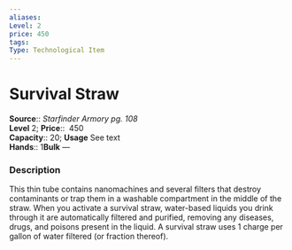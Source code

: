 ```yaml
---
aliases: 
Level: 2 
price: 450
tags: 
Type: Technological Item
---
```


# Survival Straw

**Source**:: _Starfinder Armory pg. 108_  
**Level** 2;
**Price**::  450  
**Capacity**:: 20; **Usage** See text  
**Hands**:: 1**Bulk** —

### Description

This thin tube contains nanomachines and several filters that destroy contaminants or trap them in a washable compartment in the middle of the straw. When you activate a survival straw, water-based liquids you drink through it are automatically filtered and purified, removing any diseases, drugs, and poisons present in the liquid. A survival straw uses 1 charge per gallon of water filtered (or fraction thereof).
